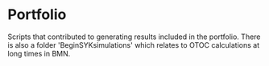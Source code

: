 # Portfolio
Scripts that contributed to generating results included in the portfolio. There is also a folder 'BeginSYKsimulations' which relates to OTOC calculations at long times in BMN. 
